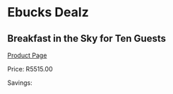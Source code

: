 
# Ebucks Dealz
## Breakfast in the Sky for Ten Guests
[Product Page](https://www.ebucks.com/web/shop/productSelected.do?prodId=223575644&catId=714893646)

Price: R5515.00

Savings: 


	